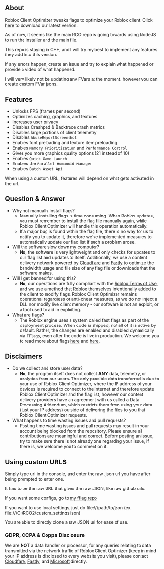## About

Roblox Client Optimizer tweaks flags to optimize your Roblox client. Click [here](https://github.com/fheahdythdr/rco-but-it-uses-different-fflags/releases) to download our latest version.

As of now, it seems like the main RCO repo is going towards using NodeJS to run the installer and the main file.

This repo is staying in C++, and I will try my best to implement any features they add into this version.

If any errors happen, create an issue and try to explain what happened or provide a video of what happened.

I will very likely not be updating any FVars at the moment, however you can create custom FVar jsons.

## Features

- Unlocks FPS (frames per second)
- Optimizes caching, graphics, and textures
- Increases user privacy
- Disables Crashpad & Backtrace crash metrics
- Disables large portions of client telemetry
- Disables `AbuseReportScreenshot`
- Enables font preloading and texture item preloading
- Enables `Memory Prioritization` and `Performance Control`
- Gives you more graphics quality options (21 instead of 10)
- Enables `Quick Game Launch`
- Enables the `Parallel Humanoid Manager`
- Enables `Batch Asset Api`

When using a custom URL, features will depend on what gets activated in the url.

## Question & Answer

- Why not manually install flags?
  - Manually installing flags is time consuming. When Roblox updates, you must remember to install the flag file manually again, while Roblox Client Optimizer will handle this operation automatically.
  - If a major bug is found within the flag file, there is no way for us to notify you to update it, therefore we've implemented measures to automatically update our flag list if such a problem arose.
- Will the software slow down my computer?
  - **No**, the software is very lightweight and only checks for updates to our flag list and updates to itself. Additionally, we use a content delivery network powered by [Cloudflare](https://www.cloudflare.com) and [Fastly](https://www.fastly.com) to optimize the bandwidth usage and file size of any flag file or downloads that the software makes.
- Will I get banned for using this?
  - **No**, our operations are fully compliant with the [Roblox Terms of Use](https://help.roblox.com/hc/articles/115004647846-Roblox-Terms-of-Use), and we use a method that [Roblox](https://www.roblox.com) themselves intentionally added to the client to modify flags. Roblox Client Optimizer remains operational regardless of anti-cheat measures, as we do not inject a DLL nor modify live client memory - our software is not an exploit, or a tool used to aid in exploiting.
- What are flags?
  - The Roblox engine uses a system called fast flags as part of the deployment process. When code is shipped, not all of it is active by default. Rather, the changes are enabled and disabled dynamically via `FFlags`, even after the code is live in production. We welcome you to read more about flags [here](https://devforum.roblox.com/t/254517) and [here](https://github.com/MaximumADHD/Roblox-FFlag-Tracker).

## Disclaimers

- Do we collect and store user data?
  - **No**, the program itself does not collect **ANY** data, telemetry, or analytics from our users. The only possible data transferred is due to your use of Roblox Client Optimizer, where the IP address of your devices is required to connect to the internet and therefore update Roblox Client Optimizer and the flag list, however our content delivery providers have an agreement with us called a Data Processing Addendum, which restricts them from using your data (just your IP address) outside of delivering the files to you that Roblox Client Optimizer requests.
- What happens to time wasting issues and pull requests?
  - Posting time wasting issues and pull requests may result in your account being blocked from the repository. Please ensure all contributions are meaningful and correct. Before posting an issue, try to make sure there is not already one regarding your issue, if there is, we welcome you to comment on it.

## Using custom URLS

Simply type url in the console, and enter the raw .json url you have after being prompted to enter one.

It has to be the raw URL that gives the raw JSON, like raw github urls.

If you want some configs, go to [my fflag repo](https://github.com/fheahdythdr/rco-fflags)

If you want to use local settings, just do file:///path/to/json (ex. file:///C:\RCO2\custom_settings.json)

You are able to directly clone a raw JSON url for ease of use.

### GDPR, CCPA & Coppa Disclosure

We are **NOT** a data handler or processor, for any queries relating to data transmitted via the network traffic of Roblox Client Optimizer (keep in mind your IP address is disclosed to every website you visit), please contact [Cloudfare](https://www.cloudfare.com), [Fastly](https://www.fastly.com), and [Microsoft](https://www.microsoft.com) directly.
